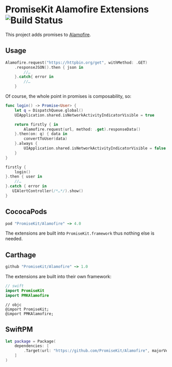 # PromiseKit Alamofire Extensions ![Build Status]

This project adds promises to [Alamofire](https://github.com/Alamofire/Alamofire).

## Usage

```swift
Alamofire.request("https://httpbin.org/get", withMethod: .GET)
    .responseJSON().then { json in
        //…
    }.catch{ error in
        //…
    }
```

Of course, the whole point in promises is composability, so:

```swift
func login() -> Promise<User> {
    let q = DispatchQueue.global()
    UIApplication.shared.isNetworkActivityIndicatorVisible = true

    return firstly { in
        Alamofire.request(url, method: .get).responseData()
    }.then(on: q) { data in
        convertToUser(data)
    }.always {
        UIApplication.shared.isNetworkActivityIndicatorVisible = false
    }
}

firstly {
    login()
}.then { user in
    //…
}.catch { error in
   UIAlertController(/*…*/).show() 
}
```

## CococaPods

```ruby
pod "PromiseKit/Alamofire" ~> 4.0
```

The extensions are built into `PromiseKit.framework` thus nothing else is needed.

## Carthage

```ruby
github "PromiseKit/Alamofire" ~> 1.0
```

The extensions are built into their own framework:

```swift
// swift
import PromiseKit
import PMKAlamofire
```

```objc
// objc
@import PromiseKit;
@import PMKAlamofire;
```

## SwiftPM

```swift
let package = Package(
    dependencies: [
        .Target(url: "https://github.com/PromiseKit/Alamofire", majorVersion: 1)
    ]
)
```


[Build Status]: https://travis-ci.org/PromiseKit/Alamofire.svg?branch=master
